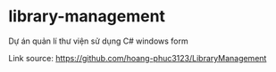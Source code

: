 # library-management

Dự án quản lí thư viện sử dụng C# windows form

Link source: https://github.com/hoang-phuc3123/LibraryManagement
